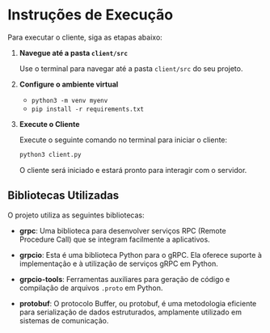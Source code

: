 # Instruções de Execução

Para executar o cliente, siga as etapas abaixo:

1. **Navegue até a pasta `client/src`**

   Use o terminal para navegar até a pasta `client/src` do seu projeto.

2. **Configure o ambiente virtual**

   - `python3 -m venv myenv`
   - `pip install -r requirements.txt`

3. **Execute o Cliente**

   Execute o seguinte comando no terminal para iniciar o cliente:

   ```bash
   python3 client.py
   ```

   O cliente será iniciado e estará pronto para interagir com o servidor.

## Bibliotecas Utilizadas

O projeto utiliza as seguintes bibliotecas:

- **grpc**: Uma biblioteca para desenvolver serviços RPC (Remote Procedure Call) que se integram facilmente a aplicativos.
- **grpcio**: Esta é uma biblioteca Python para o gRPC. Ela oferece suporte à implementação e à utilização de serviços gRPC em Python.

- **grpcio-tools**: Ferramentas auxiliares para geração de código e compilação de arquivos `.proto` em Python.

- **protobuf**: O protocolo Buffer, ou protobuf, é uma metodologia eficiente para serialização de dados estruturados, amplamente utilizado em sistemas de comunicação.
